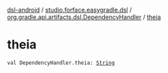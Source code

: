 [dsl-android](../../index.md) / [studio.forface.easygradle.dsl](../index.md) / [org.gradle.api.artifacts.dsl.DependencyHandler](index.md) / [theia](./theia.md)

# theia

`val DependencyHandler.theia: `[`String`](https://kotlinlang.org/api/latest/jvm/stdlib/kotlin/-string/index.html)